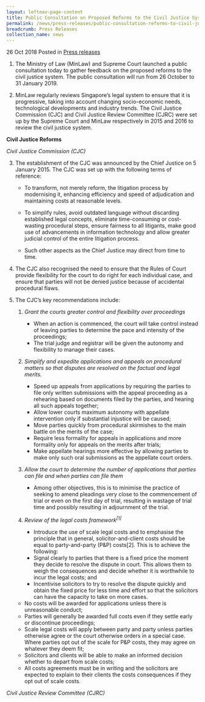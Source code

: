 ```yaml
---
layout: leftnav-page-content
title: Public Consultation on Proposed Reforms to the Civil Justice System
permalink: /news/press-releases/public-consultation-reforms-to-civil-justice-system
breadcrumb: Press Releases
collection_name: news
---
```


26 Oct 2018 Posted in [Press releases](/news/press-releases)

1. The Ministry of Law (MinLaw) and Supreme Court launched a public consultation today to gather feedback on the proposed reforms to the civil justice system. The public consultation will run from 26 October to 31 January 2019.

2. MinLaw regularly reviews Singapore’s legal system to ensure that it is progressive, taking into account changing socio-economic needs, technological developments and industry trends. The Civil Justice Commission (CJC) and Civil Justice Review Committee (CJRC) were set up by the Supreme Court and MinLaw respectively in 2015 and 2016 to review the civil justice system.

**Civil Justice Reforms**

*Civil Justice Commission (CJC)*

3. The establishment of the CJC was announced by the Chief Justice on 5 January 2015. The CJC was set up with the following terms of reference:

    * To transform, not merely reform, the litigation process by modernising it, enhancing efficiency and speed of adjudication and maintaining costs at reasonable levels.

    * To simplify rules, avoid outdated language without discarding established legal concepts, eliminate time-consuming or cost-wasting procedural steps, ensure fairness to all litigants, make good use of advancements in information technology and allow greater judicial control of the entire litigation process.

    * Such other aspects as the Chief Justice may direct from time to time.
    
    
4. The CJC also recognised the need to ensure that the Rules of Court provide flexibility for the court to do right for each individual case, and ensure that parties will not be denied justice because of accidental procedural flaws.

5. The CJC’s key recommendations include:

    1. *Grant the courts greater control and flexibility over proceedings*
    
        * When an action is commenced, the court will take control instead of leaving parties to determine the pace and intensity of the proceedings;
        * The trial judge and registrar will be given the autonomy and flexibility to manage their cases.
        
    2. *Simplify and expedite applications and appeals on procedural matters so that disputes are resolved on the factual and legal merits.*

        * Speed up appeals from applications by requiring the parties to file only written submissions with the appeal proceeding as a rehearing based on documents filed by the parties, and hearing all such appeals together;
        * Allow lower courts maximum autonomy with appellate intervention only if substantial injustice will be caused;
        * Move parties quickly from procedural skirmishes to the main battle on the merits of the case;
        * Require less formality for appeals in applications and more formality only for appeals on the merits after trials;
        * Make appellate hearings more effective by allowing parties to make only such oral submissions as the appellate court orders.
        
    3. *Allow the court to determine the number of applications that parties can file and when parties can file them*
        * Among other objectives, this is to minimise the practice of seeking to amend pleadings very close to the commencement of trial or even on the first day of trial, resulting in wastage of trial time and possibly resulting in adjournment of the trial.
        
    4. *Review of the legal costs framework<sup>[1]</sup>*
    
        * Introduce the use of scale legal costs and to emphasise the principle that in general, solicitor-and-client costs should be equal to party-and-party (P&P) costs[2]. This is to achieve the following:
        * Signal clearly to parties that there is a fixed price the moment they decide to resolve the dispute in court. This allows them to weigh the consequences and decide whether it is worthwhile to incur the legal costs; and
        * Incentivise solicitors to try to resolve the dispute quickly and obtain the fixed price for less time and effort so that the solicitors can have the capacity to take on more cases.
        
    * No costs will be awarded for applications unless there is unreasonable conduct;
    * Parties will generally be awarded full costs even if they settle early or discontinue proceedings;
    * Scale legal costs will apply between party and party unless parties otherwise agree or the court otherwise orders in a special case. Where parties opt out of the scale for P&P costs, they may agree on whatever they deem fit;
    * Solicitors and clients will be able to make an informed decision whether to depart from scale costs;
    * All costs agreements must be in writing and the solicitors are expected to explain to their clients the costs consequences if they opt out of scale costs.
    
*Civil Justice Review Committee (CJRC)*    
    
    
    

    
    
    
    
    
    





